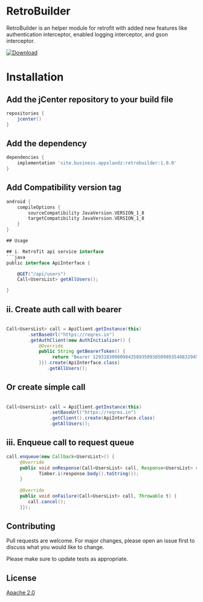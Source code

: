 # RetroBuilder
RetroBuilder is an helper module for retrofit with added new features like authentication interceptor, enabled logging interceptor, and gson interceptor. 

[ ![Download](https://api.bintray.com/packages/profahad/maven/site.business.appslandz.retrobuilder/images/download.svg) ](https://bintray.com/profahad/maven/site.business.appslandz.retrobuilder/_latestVersion)

# Installation

## Add the jCenter repository to your build file

```gradle
repositories {
    jcenter()
}
```
## Add the dependency
```gradle
dependencies {
    implementation 'site.business.appslandz:retrobuilder:1.0.0'
}
```

## Add Compatibility version tag
```gradle
android {
    compileOptions {
        sourceCompatibility JavaVersion.VERSION_1_8
        targetCompatibility JavaVersion.VERSION_1_8
    }
}

## Usage

## i. Retrofit api service interface
```java 
public interface ApiInterface {

    @GET("/api/users")
    Call<UsersList> getAllUsers();

}
```

## ii. Create auth call with bearer

```java
 
Call<UsersList> call = ApiClient.getInstance(this)
        .setBaseUrl("https://reqres.in")
        .getAuthClient(new AuthInitializer() {
            @Override
            public String getBearerToken() {
                 return "Bearer 129318309809843589350938509893540832945";
            }}).create(ApiInterface.class)
               .getAllUsers();
```

## Or create simple call

```java
 
Call<UsersList> call = ApiClient.getInstance(this)
                .setBaseUrl("https://reqres.in")
                .getClient().create(ApiInterface.class)
                .getAllUsers();

```

## iii. Enqueue call to request queue

```java
call.enqueue(new Callback<UsersList>() {
     @Override
     public void onResponse(Call<UsersList> call, Response<UsersList> respons
            Timber.i(response.body().toString());
     }
     
     @Override
     public void onFailure(Call<UsersList> call, Throwable t) {
        call.cancel();
     }});
```

## Contributing
Pull requests are welcome. For major changes, please open an issue first to discuss what you would like to change.

Please make sure to update tests as appropriate.


## License
[Apache 2.0](http://www.opensource.org/licenses/apache2.0.php)

